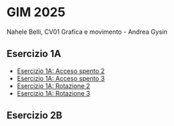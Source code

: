 # GIM 2025
Nahele Belli, CV01
Grafica e movimento - Andrea Gysin

## Esercizio 1A
- [Esercizio 1A: Acceso spento 2](Esercizio_1A/Esercizio_1A_Nahele/acceso_spento_2.html)
- [Esercizio 1A: Acceso spento 3](https://github.com/Naheleee/GIM/blob/main/Esercizio_1A/Esercizio_1A_Nahele/acceso_spento_3.html)
- [Esercizio 1A: Rotazione 2](https://github.com/Naheleee/GIM/blob/main/Esercizio_1A/Esercizio_1A_Nahele/rotazione_2.html)
- [Esercizio 1A: Rotazione 3](https://github.com/Naheleee/GIM/blob/main/Esercizio_1A/Esercizio_1A_Nahele/rotazione_3.html)

## Esercizio 2B